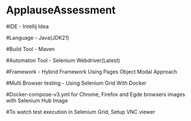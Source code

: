 # ApplauseAssessment

#IDE - Intellij Idea

#Language - Java(JDK21)

#Build Tool - Maven

#Automaton Tool - Selenium Webdriver(Latest)

#Framework - Hybrid Framework Using Pages Object Modal Approach

#Multi Browser testing - Using Selenium Grid With Docker 

#Docker-compose-v3.yml for Chrome, Firefox and Egde browsers images with Selenium Hub Image

#To watch test execution in Selenium Grid, Setup VNC viewer
